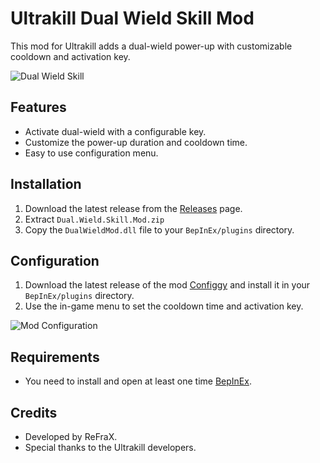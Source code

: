 # Ultrakill Dual Wield Skill Mod

This mod for Ultrakill adds a dual-wield power-up with customizable cooldown and activation key.

![Dual Wield Skill](https://github.com/user-attachments/assets/3d5562de-0306-4fac-8746-037f2fd2a2db)

## Features
- Activate dual-wield with a configurable key.
- Customize the power-up duration and cooldown time.
- Easy to use configuration menu.

## Installation
1. Download the latest release from the [Releases](https://github.com/ReFraX32/Ultrakill-Dual-Wield-Skill-Mod/releases/tag/release) page.
2. Extract `Dual.Wield.Skill.Mod.zip`
3. Copy the `DualWieldMod.dll` file to your `BepInEx/plugins` directory.

## Configuration
1. Download the latest release of the mod [Configgy](https://thunderstore.io/c/ultrakill/p/Hydraxous/Configgy/) and install it in your `BepInEx/plugins` directory.
2. Use the in-game menu to set the cooldown time and activation key.

![Mod Configuration](https://github.com/user-attachments/assets/2981226d-b761-4cc8-92d9-2c9e0e4463d2)
 
## Requirements
- You need to install and open at least one time [BepInEx](https://thunderstore.io/c/ultrakill/p/BepInEx/BepInExPack/).
  
## Credits
- Developed by ReFraX.
- Special thanks to the Ultrakill developers.
